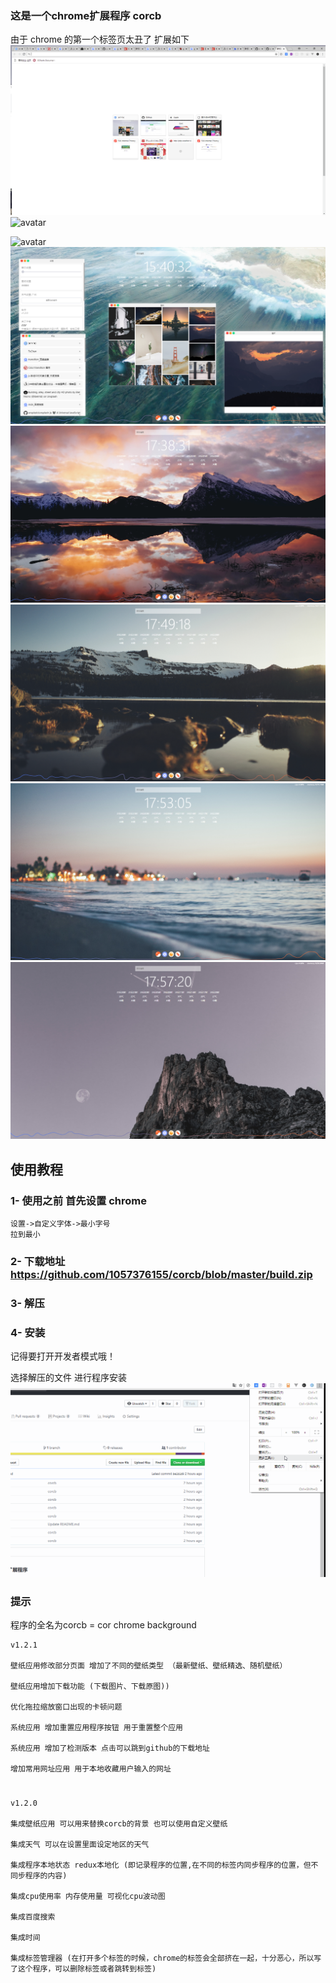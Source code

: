 ### 这是一个chrome扩展程序 corcb
由于 chrome 的第一个标签页太丑了 
扩展如下
![avatar](./Screenshots/1.png)
![avatar](./Screenshots/test.gif)

![avatar](./Screenshots/2.png)
![avatar](./Screenshots/3.png)
![avatar](./Screenshots/4.png)
![avatar](./Screenshots/5.png)
![avatar](./Screenshots/6.png)
![avatar](./Screenshots/7.png)


## 使用教程

### 1- 使用之前 首先设置 chrome

    设置->自定义字体->最小字号
    拉到最小
### 2- 下载地址 https://github.com/1057376155/corcb/blob/master/build.zip
### 3- 解压
### 4- 安装
记得要打开开发者模式哦！

选择解压的文件 进行程序安装
![avatar](./Screenshots/set.gif)


### 提示

程序的全名为corcb = cor chrome background 

    v1.2.1

    壁纸应用修改部分页面 增加了不同的壁纸类型 （最新壁纸、壁纸精选、随机壁纸）

    壁纸应用增加下载功能 (下载图片、下载原图))

    优化拖拉缩放窗口出现的卡顿问题

    系统应用 增加重置应用程序按钮 用于重置整个应用

    系统应用 增加了检测版本 点击可以跳到github的下载地址

    增加常用网址应用 用于本地收藏用户输入的网址



#
    v1.2.0

    集成壁纸应用 可以用来替换corcb的背景 也可以使用自定义壁纸

    集成天气 可以在设置里面设定地区的天气 

    集成程序本地状态 redux本地化 (即记录程序的位置,在不同的标签内同步程序的位置，但不同步程序的内容)

    集成cpu使用率 内存使用量 可视化cpu波动图

    集成百度搜索 

    集成时间 

    集成标签管理器 (在打开多个标签的时候，chrome的标签会全部挤在一起，十分恶心，所以写了这个程序，可以删除标签或者跳转到标签)







